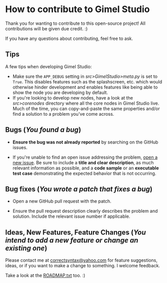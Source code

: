 # How to contribute to Gimel Studio

Thank you for wanting to contribute to this open-source project! All contributions will be given due credit. :)

If you have any questions about contributing, feel free to ask.

## Tips

A few tips when developing Gimel Studio:

- Make sure the ```APP_DEBUG``` setting in *src>GimelStudio>meta.py* is set to ```True```. This disables features such as the splashscreen, etc. which would otherwise hinder development and enables features like being able to show the node you are developing by default.
- If you're looking to develop new nodes, have a look at the *src>corenodes* directory where all the core nodes in Gimel Studio live. Much of the time, you can copy-and-paste the same properties and/or find a solution to a problem you've come across.


## Bugs (*You found a bug*)

* **Ensure the bug was not already reported** by searching on the GitHub issues.

* If you're unable to find an open issue addressing the problem, [open a new issue](https://github.com/Correct-Syntax/Gimel-Studio/issues/new). Be sure to include a **title and clear description**, as much relevant information as possible, and a **code sample** or an **executable test case** demonstrating the expected behavior that is not occurring.

## Bug fixes (*You wrote a patch that fixes a bug*)

* Open a new GitHub pull request with the patch.

* Ensure the pull request description clearly describes the problem and solution. Include the relevant issue number if applicable.


## Ideas, New Features, Feature Changes (*You intend to add a new feature or change an existing one*)

Please contact me at <correctsyntax@yahoo.com> for feature suggestions, ideas, or if you want to make a change to something. I welcome feedback.

Take a look at the [ROADMAP.txt](ROADMAP.txt) too. :)
